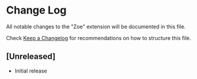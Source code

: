 # Change Log
All notable changes to the "Zoe" extension will be documented in this file.

Check [Keep a Changelog](http://keepachangelog.com/) for recommendations on how to structure this file.

## [Unreleased]
- Initial release